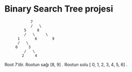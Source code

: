 # Binary Search Tree projesi




                7
                /   \
             5     8 
             /   \     \
          1       6       9
          /   \
         0     3
             /   \         
            2     4
Root 7’dir. Rootun sağı [8, 9] . Rootun solu [ 0, 1, 2, 3, 4, 5, 6] .
